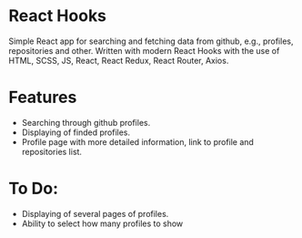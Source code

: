 # React Hooks
Simple React app for searching and fetching data from github, e.g., profiles, repositories and other. Written with modern React Hooks with the use of HTML, SCSS, JS, React, React Redux, React Router, Axios.

# Features
- Searching through github profiles.
- Displaying of finded profiles.
- Profile page with more detailed information, link to profile and repositories list.

# To Do:
- Displaying of several pages of profiles.
- Ability to select how many profiles to show
